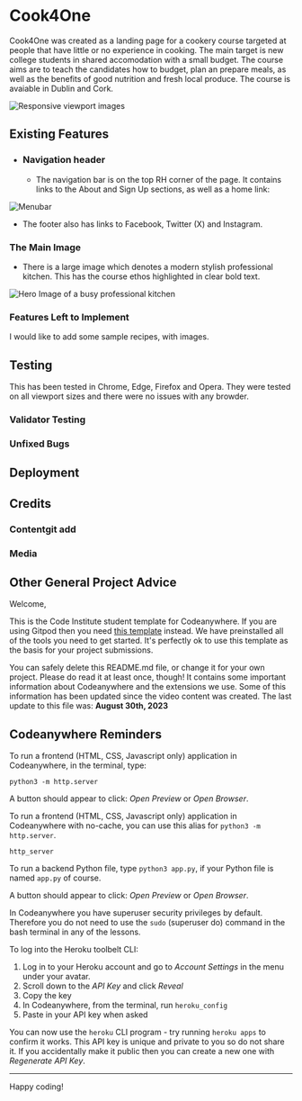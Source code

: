 # Cook4One

Cook4One was created as a landing page for a cookery course targeted at people that have little or no experience in cooking.  The main target is new college students in shared accomodation with a small budget. The course aims are to teach the candidates how to budget, plan an prepare meals, as well as the benefits of good nutrition and fresh local produce.  The course is avaiable in Dublin and Cork.

![Responsive viewport images](https://i.imgur.com/rQIDHy1.png)

## Existing Features

- ### Navigation header

  - The navigation bar is on the top RH corner of the page.  It contains links to the About and Sign Up sections, as well as a home link:

![Menubar](https://i.imgur.com/qk0PrvG.jpg)
  
- The footer also has links to Facebook, Twitter (X) and Instagram.
  
### The Main Image

- There is a large image which denotes a modern stylish professional kitchen.  This has the course ethos highlighted in clear bold text.

![Hero Image of a busy professional kitchen](https://i.imgur.com/pivoCpS.jpg)
  
### Features Left to Implement

I would like to add some sample recipes, with images.

## Testing

This has been tested in Chrome, Edge, Firefox and Opera. They were tested on all viewport sizes and there were no issues with any browder.

### Validator Testing

### Unfixed Bugs

## Deployment

## Credits

### Contentgit add

### Media

## Other General Project Advice

Welcome,

This is the Code Institute student template for Codeanywhere. If you are using Gitpod then you need [this template](https://github.com/Code-Institute-Org/gitpod-full-template) instead.  We have preinstalled all of the tools you need to get started. It's perfectly ok to use this template as the basis for your project submissions.

You can safely delete this README.md file, or change it for your own project. Please do read it at least once, though! It contains some important information about Codeanywhere and the extensions we use. Some of this information has been updated since the video content was created. The last update to this file was: **August 30th, 2023**

## Codeanywhere Reminders

To run a frontend (HTML, CSS, Javascript only) application in Codeanywhere, in the terminal, type:

`python3 -m http.server`

A button should appear to click: _Open Preview_ or _Open Browser_.

To run a frontend (HTML, CSS, Javascript only) application in Codeanywhere with no-cache, you can use this alias for `python3 -m http.server`.

`http_server`

To run a backend Python file, type `python3 app.py`, if your Python file is named `app.py` of course.

A button should appear to click: _Open Preview_ or _Open Browser_.

In Codeanywhere you have superuser security privileges by default. Therefore you do not need to use the `sudo` (superuser do) command in the bash terminal in any of the lessons.

To log into the Heroku toolbelt CLI:

1. Log in to your Heroku account and go to _Account Settings_ in the menu under your avatar.
2. Scroll down to the _API Key_ and click _Reveal_
3. Copy the key
4. In Codeanywhere, from the terminal, run `heroku_config`
5. Paste in your API key when asked

You can now use the `heroku` CLI program - try running `heroku apps` to confirm it works. This API key is unique and private to you so do not share it. If you accidentally make it public then you can create a new one with _Regenerate API Key_.

---

Happy coding!
